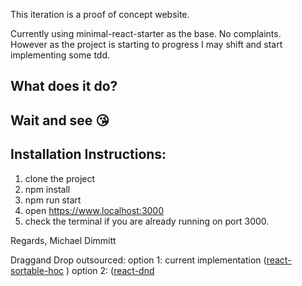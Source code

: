 This iteration is a proof of concept website.

Currently using minimal-react-starter as the base. No complaints.
<br>However as the project is starting to progress I may shift and start implementing some tdd.</br>

## What does it do?
## Wait and see 😘

## Installation Instructions:
1) clone the project
2) npm install
3) npm run start
4) open https://www.localhost:3000
5) check the terminal if you are already running on port 3000.

Regards, Michael Dimmitt

Draggand Drop outsourced:
option 1: current implementation ([react-sortable-hoc](https://github.com/clauderic/react-sortable-hoc) )
option 2: ([react-dnd](https://github.com/react-dnd/react-dnd)

